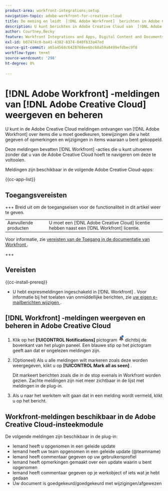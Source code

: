 ```yaml
---
product-area: workfront-integrations;setup
navigation-topic: adobe-workfront-for-creative-cloud
title: De mening en leidt  [!DNL Adobe Workfront]  berichten in Adobe Creative Cloud
description: U kunt berichten in Adobe Creative Cloud van  [!DNL Adobe Workfront]  over punten ontvangen u moet goedkeuren, taken u, of commentaren en veranderingen in punten hebt gegeven u met wordt geassocieerd.
author: Courtney,Becky
feature: Workfront Integrations and Apps, Digital Content and Documents
exl-id: b07474c0-ba41-4382-8374-040f633a47ed
source-git-commit: a65a4568c6428768ee6bc60a59a8499efdbec9f8
workflow-type: tm+mt
source-wordcount: '298'
ht-degree: 0%

---
```


# [!DNL Adobe Workfront] -meldingen van [!DNL Adobe Creative Cloud] weergeven en beheren

U kunt in de Adobe Creative Cloud meldingen ontvangen van [!DNL Adobe Workfront] over items die u moet goedkeuren, toewijzingen die u hebt gegeven of opmerkingen en wijzigingen in items waaraan u bent gekoppeld.

Deze meldingen bevatten [!DNL Workfront] -acties die u kunt uitvoeren zonder dat u van de Adobe Creative Cloud hoeft te navigeren om deze te voltooien.

Meldingen zijn beschikbaar in de volgende Adobe Creative Cloud-apps:

{{cc-app-list}}

## Toegangsvereisten

+++ Breid uit om de toegangseisen voor de functionaliteit in dit artikel weer te geven.

<table style="table-layout:auto"> 
 <col> 
 </col> 
 <col> 
 </col> 
 <tbody> 
  <tr> 
   <!--<td role="rowheader">[!DNL Adobe Workfront] plan*</td> 
   <td> Any</td> 
  </tr> 
  <tr data-mc-conditions=""> 
   <td role="rowheader">[!DNL Adobe Workfront] license</td> 
   <td> 
   <p>Standard</p>
   <p>Work or higher</p> </td> 
  </tr> -->
  <tr> 
   <td role="rowheader">Aanvullende producten</td> 
   <td>U moet een [!DNL Adobe Creative Cloud] licentie hebben naast een [!DNL Workfront] licentie.</td> 
  </tr> 
 </tbody> 
</table>

Voor informatie, zie [ vereisten van de Toegang in de documentatie van Workfront ](/help/quicksilver/administration-and-setup/add-users/access-levels-and-object-permissions/access-level-requirements-in-documentation.md).

+++

## Vereisten

{{cc-install-prereq}}

* U hebt expresmeldingen ingeschakeld in [!DNL Workfront] . Voor informatie bij het toelaten van onmiddellijke berichten, zie [ uw eigen e-mailberichten wijzigen ](/help/quicksilver/workfront-basics/using-notifications/activate-or-deactivate-your-own-event-notifications.md).

## [!DNL Workfront] -meldingen weergeven en beheren in Adobe Creative Cloud

1. Klik op het **[!UICONTROL Notifications]** pictogram ![ pictogram van Meldingen ](assets/cc-plugin-notifications-icon.png) dichtbij de bovenkant van het plugin paneel. Een blauwe stip op het pictogram geeft aan dat er ongelezen meldingen zijn.
1. (Optioneel) Als u alle meldingen wilt markeren zoals deze worden weergegeven, klikt u op **[!UICONTROL Mark all as seen]** .

   Dit markeert berichten zoals die in de stop evenals in Workfront worden gezien. Zachte meldingen zijn niet meer zichtbaar in de lijst met meldingen in de plug-in.

1. Als u naar het werkitem wilt gaan dat in een melding wordt vermeld, klikt u op het bericht.

## Workfront-meldingen beschikbaar in de Adobe Creative Cloud-insteekmodule

De volgende meldingen zijn beschikbaar in de plug-in:


* Iemand heeft u opgenomen in een geleide update
* Iemand heeft uw team opgenomen in een geleide update (@teamname)
* Iemand heeft commentaar gegeven op uw gebruikersprofiel
* Iemand heeft opmerkingen gemaakt over een update waarin u bent opgenomen
* Iemand heeft commentaar gegeven op je werkobject of iets wat je hebt gedaan
* Uw document is goedgekeurd/goedgekeurd met wijzigingen/afgewezen
